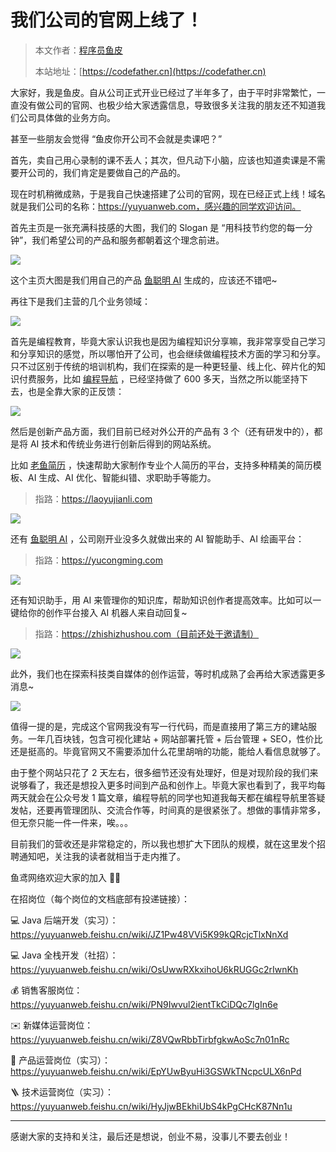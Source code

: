 # 我们公司的官网上线了！

> 本文作者：[程序员鱼皮](https://yuyuanweb.feishu.cn/wiki/Abldw5WkjidySxkKxU2cQdAtnah)
>
> 本站地址：[https://codefather.cn](https://codefather.cn)

大家好，我是鱼皮。自从公司正式开业已经过了半年多了，由于平时非常繁忙，一直没有做公司的官网、也极少给大家透露信息，导致很多关注我的朋友还不知道我们公司具体做的业务方向。

甚至一些朋友会觉得 “鱼皮你开公司不会就是卖课吧？”

首先，卖自己用心录制的课不丢人；其次，但凡动下小脑，应该也知道卖课是不需要开公司的，我们肯定是要做自己的产品的。

现在时机稍微成熟，于是我自己快速搭建了公司的官网，现在已经正式上线！域名就是我们公司的名称：https://yuyuanweb.com，感兴趣的同学欢迎访问。

首先主页是一张充满科技感的大图，我们的 Slogan 是 “用科技节约您的每一分钟”，我们希望公司的产品和服务都朝着这个理念前进。

![](https://yupi-picture-1256524210.cos.ap-shanghai.myqcloud.com/1/image-20231021145737624.png)

这个主页大图是我们用自己的产品 [鱼聪明 AI](https://mp.weixin.qq.com/s?__biz=MzI1NDczNTAwMA==&mid=2247543994&idx=1&sn=2d73db59fa67357ae44e8db91aac10bf&chksm=e9c2cb4ddeb5425bea9b6fbe103b63bba381d9c380e2e8f55e6aa120522ee8ace2e8e19a7174&scene=18#wechat_redirect) 生成的，应该还不错吧~

再往下是我们主营的几个业务领域：

![](https://yupi-picture-1256524210.cos.ap-shanghai.myqcloud.com/1/image-20231021150008552.png)

首先是编程教育，毕竟大家认识我也是因为编程知识分享嘛，我非常享受自己学习和分享知识的感觉，所以哪怕开了公司，也会继续做编程技术方面的学习和分享。只不过区别于传统的培训机构，我们在探索的是一种更轻量、线上化、碎片化的知识付费服务，比如 [编程导航](https://mp.weixin.qq.com/s/eNjauC-3361z-l7fy3VssA) ，已经坚持做了 600 多天，当然之所以能坚持下去，也是全靠大家的正反馈：

![](https://yupi-picture-1256524210.cos.ap-shanghai.myqcloud.com/1/image-20230916181754275.png)

然后是创新产品方面，我们目前已经对外公开的产品有 3 个（还有研发中的），都是将 AI 技术和传统业务进行创新后得到的网站系统。

比如 [老鱼简历](https://mp.weixin.qq.com/s/ZYLcS0byTeJ1dmh6FSUqCA) ，快速帮助大家制作专业个人简历的平台，支持多种精美的简历模板、AI 生成、AI 优化、智能纠错、求职助手等能力。

> 指路：https://laoyujianli.com

![](https://yupi-picture-1256524210.cos.ap-shanghai.myqcloud.com/1/image-20231021150810757.png)

还有 [鱼聪明 AI](https://mp.weixin.qq.com/s?__biz=MzI1NDczNTAwMA==&mid=2247543994&idx=1&sn=2d73db59fa67357ae44e8db91aac10bf&chksm=e9c2cb4ddeb5425bea9b6fbe103b63bba381d9c380e2e8f55e6aa120522ee8ace2e8e19a7174&scene=18#wechat_redirect) ，公司刚开业没多久就做出来的 AI 智能助手、AI 绘画平台：

> 指路：https://yucongming.com

![](https://yupi-picture-1256524210.cos.ap-shanghai.myqcloud.com/1/image-20231021151358595.png)

还有知识助手，用 AI 来管理你的知识库，帮助知识创作者提高效率。比如可以一键给你的创作平台接入 AI 机器人来自动回复~

> 指路：https://zhishizhushou.com（目前还处于邀请制）

![](https://yupi-picture-1256524210.cos.ap-shanghai.myqcloud.com/1/image-20231021151035581.png)

此外，我们也在探索科技类自媒体的创作运营，等时机成熟了会再给大家透露更多消息~

![](https://yupi-picture-1256524210.cos.ap-shanghai.myqcloud.com/1/image-20231021151557895.png)

值得一提的是，完成这个官网我没有写一行代码，而是直接用了第三方的建站服务。一年几百块钱，包含可视化建站 + 网站部署托管 + 后台管理 + SEO，性价比还是挺高的。毕竟官网又不需要添加什么花里胡哨的功能，能给人看信息就够了。

由于整个网站只花了 2 天左右，很多细节还没有处理好，但是对现阶段的我们来说够看了，我还是想投入更多时间到产品和创作上。毕竟大家也看到了，我平均每两天就会在公众号发 1 篇文章，编程导航的同学也知道我每天都在编程导航里答疑发帖，还要再管理团队、交流合作等，时间真的是很紧张了。想做的事情非常多，但无奈只能一件一件来，唉。。。

目前我们的营收还是非常稳定的，所以我也想扩大下团队的规模，就在这里发个招聘通知吧，关注我的读者就相当于走内推了。

鱼鸢网络欢迎大家的加入 👏🏻

在招岗位（每个岗位的文档底部有投递链接）：

💻 Java 后端开发（实习）：https://yuyuanweb.feishu.cn/wiki/JZ1Pw48VVi5K99kQRcjcTlxNnXd

💻 Java 全栈开发（社招）：https://yuyuanweb.feishu.cn/wiki/OsUwwRXkxihoU6kRUGGc2rIwnKh

💰 销售客服岗位：https://yuyuanweb.feishu.cn/wiki/PN9Iwvul2ientTkCiDQc7lgIn6e

✉️ 新媒体运营岗位：https://yuyuanweb.feishu.cn/wiki/Z8VQwRbbTirbfgkwAoSc7n01nRc

📃 产品运营岗位（实习）：https://yuyuanweb.feishu.cn/wiki/EpYUwByuHi3GSWkTNcpcULX6nPd

🪜 技术运营岗位（实习）：https://yuyuanweb.feishu.cn/wiki/HyJjwBEkhiUbS4kPgCHcK87Nn1u



---



感谢大家的支持和关注，最后还是想说，创业不易，没事儿不要去创业！